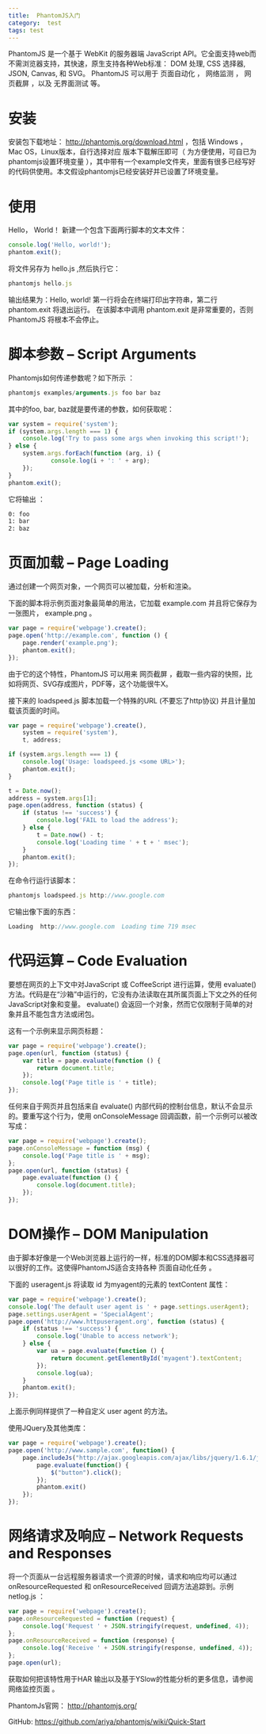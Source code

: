 ```yaml
---
title:  PhantomJS入门
category:  test
tags: test
---
```


PhantomJS 是一个基于 WebKit 的服务器端 JavaScript API。它全面支持web而不需浏览器支持，其快速，原生支持各种Web标准： DOM 处理, CSS 选择器, JSON, Canvas, 和 SVG。 PhantomJS 可以用于 页面自动化 ， 网络监测 ， 网页截屏 ，以及 无界面测试 等。
<!--more-->
# 安装
安装包下载地址： http://phantomjs.org/download.html ，包括 Windows ，Mac OS，Linux版本，自行选择对应 版本下载解压即可（ 为方便使用，可自已为phantomjs设置环境变量 ），其中带有一个example文件夹，里面有很多已经写好的代码供使用。本文假设phantomjs已经安装好并已设置了环境变量。

# 使用
Hello， World！
新建一个包含下面两行脚本的文本文件：
```js
console.log('Hello, world!');
phantom.exit();
```
将文件另存为 hello.js ,然后执行它：
```js
phantomjs hello.js
```
输出结果为：Hello, world!
第一行将会在终端打印出字符串，第二行 phantom.exit 将退出运行。
在该脚本中调用 phantom.exit 是非常重要的，否则 PhantomJS 将根本不会停止。

# 脚本参数 – Script Arguments
Phantomjs如何传递参数呢？如下所示 ：
```js
phantomjs examples/arguments.js foo bar baz
```
其中的foo, bar, baz就是要传递的参数，如何获取呢：
```js
var system = require('system');
if (system.args.length === 1) {
    console.log('Try to pass some args when invoking this script!');
} else {
    system.args.forEach(function (arg, i) {
            console.log(i + ': ' + arg);
    });
}
phantom.exit();
```
它将输出 ：
```bash
0: foo
1: bar
2: baz
```
# 页面加载 – Page Loading
通过创建一个网页对象，一个网页可以被加载，分析和渲染。

下面的脚本将示例页面对象最简单的用法，它加载 example.com 并且将它保存为一张图片， example.png 。
```js
var page = require('webpage').create();
page.open('http://example.com', function () {
    page.render('example.png');
    phantom.exit();
});
```
由于它的这个特性，PhantomJS 可以用来 网页截屏 ，截取一些内容的快照，比如将网页、SVG存成图片，PDF等，这个功能很牛X。

接下来的 loadspeed.js 脚本加载一个特殊的URL (不要忘了http协议) 并且计量加载该页面的时间。
```js
var page = require('webpage').create(),
    system = require('system'),
    t, address;

if (system.args.length === 1) {
    console.log('Usage: loadspeed.js <some URL>');
    phantom.exit();
}

t = Date.now();
address = system.args[1];
page.open(address, function (status) {
    if (status !== 'success') {
        console.log('FAIL to load the address');
    } else {
        t = Date.now() - t;
        console.log('Loading time ' + t + ' msec');
    }
    phantom.exit();
});
```
在命令行运行该脚本：
```js
phantomjs loadspeed.js http://www.google.com
```
它输出像下面的东西：
```js
Loading  http://www.google.com  Loading time 719 msec
```
# 代码运算 – Code Evaluation
要想在网页的上下文中对JavaScript 或 CoffeeScript 进行运算，使用 evaluate() 方法。代码是在“沙箱”中运行的，它没有办法读取在其所属页面上下文之外的任何JavaScript对象和变量。 evaluate() 会返回一个对象，然而它仅限制于简单的对象并且不能包含方法或闭包。

这有一个示例来显示网页标题：
```js
var page = require('webpage').create();
page.open(url, function (status) {
    var title = page.evaluate(function () {
        return document.title;
    });
    console.log('Page title is ' + title);
});
```
任何来自于网页并且包括来自 evaluate() 内部代码的控制台信息，默认不会显示的。要重写这个行为，使用 onConsoleMessage 回调函数，前一个示例可以被改写成：
```js
var page = require('webpage').create();
page.onConsoleMessage = function (msg) {
    console.log('Page title is ' + msg);
};
page.open(url, function (status) {
    page.evaluate(function () {
        console.log(document.title);
    });
});
```
# DOM操作 – DOM Manipulation
由于脚本好像是一个Web浏览器上运行的一样，标准的DOM脚本和CSS选择器可以很好的工作。这使得PhantomJS适合支持各种 页面自动化任务 。

下面的  useragent.js  将读取 id  为myagent的元素的  textContent  属性：
```js
var page = require('webpage').create();
console.log('The default user agent is ' + page.settings.userAgent);
page.settings.userAgent = 'SpecialAgent';
page.open('http://www.httpuseragent.org', function (status) {
    if (status !== 'success') {
        console.log('Unable to access network');
    } else {
        var ua = page.evaluate(function () {
            return document.getElementById('myagent').textContent;
        });
        console.log(ua);
    }
    phantom.exit();
});
```
上面示例同样提供了一种自定义 user agent 的方法。

使用JQuery及其他类库：
```js
var page = require('webpage').create();
page.open('http://www.sample.com', function() {
    page.includeJs("http://ajax.googleapis.com/ajax/libs/jquery/1.6.1/jquery.min.js", function() {
        page.evaluate(function() {
            $("button").click();
        });
        phantom.exit()
    });
});
```
# 网络请求及响应 – Network Requests and Responses
将一个页面从一台远程服务器请求一个资源的时候，请求和响应均可以通过 onResourceRequested  和  onResourceReceived  回调方法追踪到。示例  netlog.js ：
```js
var page = require('webpage').create();
page.onResourceRequested = function (request) {
    console.log('Request ' + JSON.stringify(request, undefined, 4));
};
page.onResourceReceived = function (response) {
    console.log('Receive ' + JSON.stringify(response, undefined, 4));
};
page.open(url);
```
获取如何把该特性用于HAR 输出以及基于YSlow的性能分析的更多信息，请参阅 网络监控页面 。

PhantomJs官网： http://phantomjs.org/

GitHub: https://github.com/ariya/phantomjs/wiki/Quick-Start